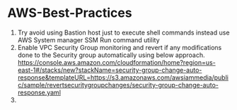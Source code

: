 # AWS-Best-Practices
1. Try avoid using Bastion host just to execute shell commands instead use AWS System manager SSM Run command utility
2. Enable VPC Security Group monitoring and revert if any modifications done to the Security group automatically using below approach.
        https://console.aws.amazon.com/cloudformation/home?region=us-east-1#/stacks/new?stackName=security-group-change-auto-response&templateURL=https://s3.amazonaws.com/awsiammedia/public/sample/revertsecuritygroupchanges/security-group-change-auto-response.yaml
3.     
